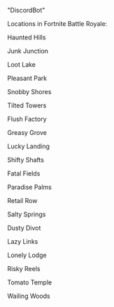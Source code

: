 "DiscordBot" 

Locations in Fortnite Battle Royale:

Haunted Hills

Junk Junction

Loot Lake

Pleasant Park

Snobby Shores

Tilted Towers

Flush Factory

Greasy Grove

Lucky Landing

Shifty Shafts

Fatal Fields

Paradise Palms

Retail Row

Salty Springs

Dusty Divot

Lazy Links

Lonely Lodge

Risky Reels

Tomato Temple

Wailing Woods
